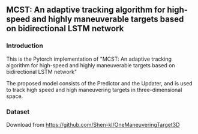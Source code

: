 ## MCST: An adaptive tracking algorithm for high-speed and highly maneuverable targets based on bidirectional LSTM network

### Introduction
This is the Pytorch implementation of "MCST: An adaptive tracking algorithm for high-speed and highly maneuverable targets based on bidirectional LSTM network"

The proposed model consists of the Predictor and the Updater, and is used to track high speed and high maneuvering targets in three-dimensional space.

### Dataset
Download from https://github.com/Shen-kl/OneManeuveringTarget3D